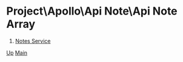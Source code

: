 # Project\Apollo\Api Note\Api Note Array

1. [Notes Service](001_notes_service.md)

[Up](../index.md)
[Main](../../../../../index.md)
